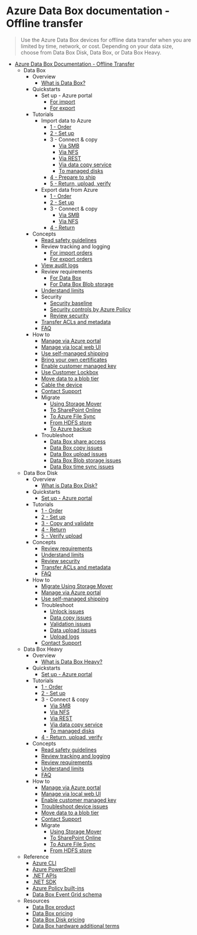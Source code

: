 # Azure Data Box documentation - Offline transfer
> Use the Azure Data Box devices for offline data transfer when you are limited by time, network, or cost. Depending on your data size, choose from Data Box Disk, Data Box, or Data Box Heavy.
  - [Azure Data Box Documentation - Offline Transfer](https://learn.microsoft.com/en-us/azure/databox/)
    - Data Box
      - Overview
        - [What is Data Box?](https://learn.microsoft.com/en-us/azure/databox/data-box-overview)
      - Quickstarts
        - Set up - Azure portal
          - [For import](https://learn.microsoft.com/en-us/azure/databox/data-box-quickstart-portal)
          - [For export](https://learn.microsoft.com/en-us/azure/databox/data-box-quickstart-export)
      - Tutorials
        - Import data to Azure
          - [1 - Order](https://learn.microsoft.com/en-us/azure/databox/data-box-deploy-ordered)
          - [2 - Set up](https://learn.microsoft.com/en-us/azure/databox/data-box-deploy-set-up)
          - 3 - Connect & copy
            - [Via SMB](https://learn.microsoft.com/en-us/azure/databox/data-box-deploy-copy-data)
            - [Via NFS](https://learn.microsoft.com/en-us/azure/databox/data-box-deploy-copy-data-via-nfs)
            - [Via REST](https://learn.microsoft.com/en-us/azure/databox/data-box-deploy-copy-data-via-rest)
            - [Via data copy service](https://learn.microsoft.com/en-us/azure/databox/data-box-deploy-copy-data-via-copy-service)
            - [To managed disks](https://learn.microsoft.com/en-us/azure/databox/data-box-deploy-copy-data-from-vhds)
          - [4 - Prepare to ship](https://learn.microsoft.com/en-us/azure/databox/data-box-deploy-prepare-to-ship)
          - [5 - Return, upload, verify](https://learn.microsoft.com/en-us/azure/databox/data-box-deploy-picked-up)
        - Export data from Azure
          - [1 - Order](https://learn.microsoft.com/en-us/azure/databox/data-box-deploy-export-ordered)
          - [2 - Set up](https://learn.microsoft.com/en-us/azure/databox/data-box-deploy-set-up)
          - 3 - Connect & copy
            - [Via SMB](https://learn.microsoft.com/en-us/azure/databox/data-box-deploy-export-copy-data)
            - [Via NFS](https://learn.microsoft.com/en-us/azure/databox/data-box-deploy-export-copy-data-via-nfs)
          - [4 - Return](https://learn.microsoft.com/en-us/azure/databox/data-box-deploy-export-picked-up)
      - Concepts
        - [Read safety guidelines](https://learn.microsoft.com/en-us/azure/databox/data-box-safety)
        - Review tracking and logging
          - [For import orders](https://learn.microsoft.com/en-us/azure/databox/data-box-logs)
          - [For export orders](https://learn.microsoft.com/en-us/azure/databox/data-box-export-logs)
        - [View audit logs](https://learn.microsoft.com/en-us/azure/databox/data-box-audit-logs)
        - Review requirements
          - [For Data Box](https://learn.microsoft.com/en-us/azure/databox/data-box-system-requirements)
          - [For Data Box Blob storage](https://learn.microsoft.com/en-us/azure/databox/data-box-system-requirements-rest)
        - [Understand limits](https://learn.microsoft.com/en-us/azure/databox/data-box-limits)
        - Security
          - [Security baseline](https://learn.microsoft.com/security/benchmark/azure/baselines/databox-security-baseline?context=/azure/databox/context/context)
          - [Security controls by Azure Policy](https://learn.microsoft.com/en-us/azure/databox/security-controls-policy)
          - [Review security](https://learn.microsoft.com/en-us/azure/databox/data-box-security)
        - [Transfer ACLs and metadata](https://learn.microsoft.com/en-us/azure/databox/data-box-file-acls-preservation)
        - [FAQ](https://learn.microsoft.com/en-us/azure/databox/data-box-faq.yml)
      - How to
        - [Manage via Azure portal](https://learn.microsoft.com/en-us/azure/databox/data-box-portal-admin)
        - [Manage via local web UI](https://learn.microsoft.com/en-us/azure/databox/data-box-local-web-ui-admin)
        - [Use self-managed shipping](https://learn.microsoft.com/en-us/azure/databox/data-box-portal-customer-managed-shipping)
        - [Bring your own certificates](https://learn.microsoft.com/en-us/azure/databox/data-box-bring-your-own-certificates)
        - [Enable customer managed key](https://learn.microsoft.com/en-us/azure/databox/data-box-customer-managed-encryption-key-portal)
        - [Use Customer Lockbox](https://learn.microsoft.com/en-us/azure/databox/data-box-customer-lockbox)
        - [Move data to a blob tier](https://learn.microsoft.com/en-us/azure/databox/data-box-how-to-set-data-tier)
        - [Cable the device](https://learn.microsoft.com/en-us/azure/databox/data-box-cable-options)
        - [Contact Support](https://learn.microsoft.com/en-us/azure/databox/data-box-disk-contact-microsoft-support)
        - Migrate
          - [Using Storage Mover](https://learn.microsoft.com/en-us/azure/storage-mover/service-overview)
          - [To SharePoint Online](https://learn.microsoft.com/sharepointmigration/how-to-migrate-file-share-content-to-spo-using-azuredatabox?context=%2fazure%2fdatabox%2fcontext%2fcontext)
          - [To Azure File Sync](https://learn.microsoft.com/en-us/azure/storage/files/storage-files-migration-server-hybrid-databox?toc=/azure/databox/toc.json&bc=/azure/databox/breadcrumb/toc.json)
          - [From HDFS store](https://learn.microsoft.com/en-us/azure/storage/blobs/data-lake-storage-migrate-on-premises-hdfs-cluster?toc=/azure/databox/toc.json&bc=/azure/databox/breadcrumb/toc.json)
          - [To Azure backup](https://learn.microsoft.com/en-us/azure/backup/offline-backup-azure-data-box?toc=/azure/databox/toc.json&bc=/azure/databox/breadcrumb/toc.json)
        - Troubleshoot
          - [Data Box share access](https://learn.microsoft.com/en-us/azure/databox/data-box-troubleshoot-share-access)
          - [Data Box copy issues](https://learn.microsoft.com/en-us/azure/databox/data-box-troubleshoot)
          - [Data Box upload issues](https://learn.microsoft.com/en-us/azure/databox/data-box-troubleshoot-data-upload)
          - [Data Box Blob storage issues](https://learn.microsoft.com/en-us/azure/databox/data-box-troubleshoot-rest)
          - [Data Box time sync issues](https://learn.microsoft.com/en-us/azure/databox/data-box-troubleshoot-time-sync)
    - Data Box Disk
      - Overview
        - [What is Data Box Disk?](https://learn.microsoft.com/en-us/azure/databox/data-box-disk-overview)
      - Quickstarts
        - [Set up - Azure portal](https://learn.microsoft.com/en-us/azure/databox/data-box-disk-quickstart-portal)
      - Tutorials
        - [1 - Order](https://learn.microsoft.com/en-us/azure/databox/data-box-disk-deploy-ordered)
        - [2 - Set up](https://learn.microsoft.com/en-us/azure/databox/data-box-disk-deploy-set-up)
        - [3 - Copy and validate](https://learn.microsoft.com/en-us/azure/databox/data-box-disk-deploy-copy-data)
        - [4 - Return](https://learn.microsoft.com/en-us/azure/databox/data-box-disk-deploy-picked-up)
        - [5 - Verify upload](https://learn.microsoft.com/en-us/azure/databox/data-box-disk-deploy-upload-verify)
      - Concepts
        - [Review requirements](https://learn.microsoft.com/en-us/azure/databox/data-box-disk-system-requirements)
        - [Understand limits](https://learn.microsoft.com/en-us/azure/databox/data-box-disk-limits)
        - [Review security](https://learn.microsoft.com/en-us/azure/databox/data-box-disk-security)
        - [Transfer ACLs and metadata](https://learn.microsoft.com/en-us/azure/databox/data-box-disk-file-acls-preservation)
        - [FAQ](https://learn.microsoft.com/en-us/azure/databox/data-box-disk-faq.yml)
      - How to
        - [Migrate Using Storage Mover](https://learn.microsoft.com/en-us/azure/storage-mover/service-overview)
        - [Manage via Azure portal](https://learn.microsoft.com/en-us/azure/databox/data-box-portal-ui-admin)
        - [Use self-managed shipping](https://learn.microsoft.com/en-us/azure/databox/data-box-disk-portal-customer-managed-shipping)
        - Troubleshoot
          - [Unlock issues](https://learn.microsoft.com/en-us/azure/databox/data-box-disk-troubleshoot-unlock)
          - [Data copy issues](https://learn.microsoft.com/en-us/azure/databox/data-box-disk-troubleshoot-data-copy)
          - [Validation issues](https://learn.microsoft.com/en-us/azure/databox/data-box-disk-troubleshoot)
          - [Data upload issues](https://learn.microsoft.com/en-us/azure/databox/data-box-disk-troubleshoot-data-upload)
          - [Upload logs](https://learn.microsoft.com/en-us/azure/databox/data-box-disk-troubleshoot-upload)
        - [Contact Support](https://learn.microsoft.com/en-us/azure/databox/data-box-disk-contact-microsoft-support)
    - Data Box Heavy
      - Overview
        - [What is Data Box Heavy?](https://learn.microsoft.com/en-us/azure/databox/data-box-heavy-overview)
      - Quickstarts
        - [Set up - Azure portal](https://learn.microsoft.com/en-us/azure/databox/data-box-heavy-quickstart-portal)
      - Tutorials
        - [1 - Order](https://learn.microsoft.com/en-us/azure/databox/data-box-heavy-deploy-ordered)
        - [2 - Set up](https://learn.microsoft.com/en-us/azure/databox/data-box-heavy-deploy-set-up)
        - 3 - Connect & copy
          - [Via SMB](https://learn.microsoft.com/en-us/azure/databox/data-box-heavy-deploy-copy-data)
          - [Via NFS](https://learn.microsoft.com/en-us/azure/databox/data-box-heavy-deploy-copy-data-via-nfs)
          - [Via REST](https://learn.microsoft.com/en-us/azure/databox/data-box-heavy-deploy-copy-data-via-rest)
          - [Via data copy service](https://learn.microsoft.com/en-us/azure/databox/data-box-heavy-deploy-copy-data-via-copy-service)
          - [To managed disks](https://learn.microsoft.com/en-us/azure/databox/data-box-heavy-deploy-copy-data-from-vhds)
        - [4 - Return, upload, verify](https://learn.microsoft.com/en-us/azure/databox/data-box-heavy-deploy-picked-up)
      - Concepts
        - [Read safety guidelines](https://learn.microsoft.com/en-us/azure/databox/data-box-heavy-safety)
        - [Review tracking and logging](https://learn.microsoft.com/en-us/azure/databox/data-box-logs)
        - [Review requirements](https://learn.microsoft.com/en-us/azure/databox/data-box-heavy-system-requirements)
        - [Understand limits](https://learn.microsoft.com/en-us/azure/databox/data-box-heavy-limits)
        - [FAQ](https://learn.microsoft.com/en-us/azure/databox/data-box-faq.yml)
      - How to
        - [Manage via Azure portal](https://learn.microsoft.com/en-us/azure/databox/data-box-portal-admin)
        - [Manage via local web UI](https://learn.microsoft.com/en-us/azure/databox/data-box-local-web-ui-admin)
        - [Enable customer managed key](https://learn.microsoft.com/en-us/azure/databox/data-box-customer-managed-encryption-key-portal)
        - [Troubleshoot device issues](https://learn.microsoft.com/en-us/azure/databox/data-box-troubleshoot)
        - [Move data to a blob tier](https://learn.microsoft.com/en-us/azure/databox/data-box-how-to-set-data-tier)
        - [Contact Support](https://learn.microsoft.com/en-us/azure/databox/data-box-disk-contact-microsoft-support)
        - Migrate
          - [Using Storage Mover](https://learn.microsoft.com/en-us/azure/storage-mover/service-overview)
          - [To SharePoint Online](https://learn.microsoft.com/en-us/azure/databox/data-box-heavy-migrate-spo)
          - [To Azure File Sync](https://learn.microsoft.com/en-us/azure/storage/files/storage-files-migration-server-hybrid-databox)
          - [From HDFS store](https://learn.microsoft.com/en-us/azure/storage/blobs/data-lake-storage-migrate-on-premises-hdfs-cluster?toc=/azure/databox/toc.json&bc=/azure/databox/breadcrumb/toc.json)
    - Reference
      - [Azure CLI](https://learn.microsoft.com/cli/azure/databox)
      - [Azure PowerShell](https://learn.microsoft.com/powershell/module/az.databox)
      - [.NET APIs](https://learn.microsoft.com/dotnet/api/overview/azure/databox)
      - [.NET SDK](https://www.nuget.org/packages/Microsoft.Azure.Management.DataBox/)
      - [Azure Policy built-ins](https://learn.microsoft.com/en-us/azure/databox/policy-reference)
      - [Data Box Event Grid schema](https://learn.microsoft.com/en-us/azure/event-grid/event-schema-data-box)
    - Resources
      - [Data Box product](https://azure.microsoft.com/services/storage/databox/data/)
      - [Data Box pricing](https://azure.microsoft.com/pricing/details/databox/)
      - [Data Box Disk pricing](https://azure.microsoft.com/pricing/details/databox/disk/)
      - [Data Box hardware additional terms](https://learn.microsoft.com/en-us/azure/databox/data-box-hardware-additional-terms)
